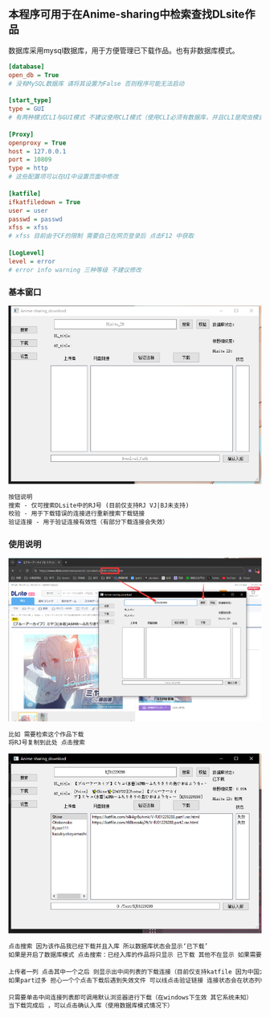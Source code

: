 ##  本程序可用于在Anime-sharing中检索查找DLsite作品 

数据库采用mysql数据库，用于方便管理已下载作品。也有非数据库模式。

``` ini
[database]
open_db = True
# 没有MySQL数据库 请将其设置为False 否则程序可能无法启动

[start_type]
type = GUI
# 有两种模式CLI与GUI模式 不建议使用CLI模式（使用CLI必须有数据库，并且CLI是爬虫模式）

[Proxy]
openproxy = True 
host = 127.0.0.1
port = 10809
type = http
# 这些配置项可以在UI中设置页面中修改

[katfile]
ifkatfiledown = True
user = user
passwd = passwd
xfss = xfss
# xfss 目前由于CF的限制 需要自己在网页登录后 点击F12 中获取

[LogLevel]
level = error
# error info warning 三种等级 不建议修改
```



### 基本窗口



![indexUI](img/indexUI.png)

 

``` tex
按钮说明
搜索 - 仅可搜索DLsite中的RJ号 (目前仅支持RJ VJ|BJ未支持)
校验 - 用于下载错误的连接进行重新搜索下载链接
验证连接 - 用于验证连接有效性（有部分下载连接会失效）

```



### 使用说明

![DLsite_WEB](img/DLsite_WEB.png)

``` tex
比如 需要检索这个作品下载 
将RJ号复制到此处 点击搜索 
```

![SELECT](img/SELECT.png)

 ``` tex
 点击搜索 因为该作品我已经下载并且入库 所以数据库状态会显示‘已下载’
 如果是开启了数据库模式 点击搜索：已经入库的作品将只显示 已下载 其他不在显示 如果需要下载失败需要重新下载 则点击校验即可
 
 上传者一列 点击其中一个之后 则显示出中间列表的下载连接（目前仅支持katfile 因为中国大陆可以直连下载）
 如果part过多 担心一个个点击下载后遇到失效文件 可以线点击验证链接 连接状态会在状态列中显示
 
 只需要单击中间连接列表即可调用默认浏览器进行下载（在windows下生效 其它系统未知）
 当下载完成后 ，可以点击确认入库（使用数据库模式情况下）
 ```

